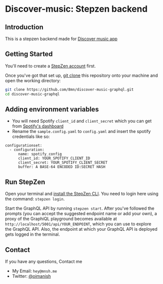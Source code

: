 # Discover-music: Stepzen backend

## Introduction

This is a stepzen backend made for [Discover music app](https://github.com/8mn/discover-music)

## Getting Started

You'll need to create a [StepZen account](https://stepzen.com/signup) first.

Once you've got that set up, [git clone](https://www.atlassian.com/git/tutorials/setting-up-a-repository/git-clone) this repository onto your machine and open the working directory:



```bash
git clone https://github.com/8mn/discover-music-graphql.git
cd discover-music-graphql
```



## Adding environment variables

- You will need Spotify `client_id` and `client_secret` which you can get from [Spotify's dashboard](https://developer.spotify.com/dashboard/)
- Rename the `sample.config.yaml` to `config.yaml` and insert the spotify credentials like so:

```
configurationset:
  - configuration:
      name: spotify_config
      client_id: YOUR_SPOTIFY_CLIENT_ID
      client_secret: YOUR_SPOTIFY_CLIENT_SECRET
      buffer: A BASE-64 ENCODED ID:SECRET HASH
```
## Run StepZen

Open your terminal and [install the StepZen CLI](https://stepzen.com/docs/quick-start). You need to login here using the command: `stepzen login`.

Start the GraphQL API by running `stepzen start`. After you've followed the prompts (you can accept the suggested endpoint name or add your own), a proxy of the GraphiQL playground becomes available at `http://localhost/5001/api/YOUR_ENDPOINT`, which you can use to explore the GraphQL API. Also, the endpoint at which your GraphQL API is deployed gets logged in the terminal.

## Contact

If you have any questions, Contact me 
- My Email: `hey@mnsh.me`
- Twitter: [@oimanish](https://twitter.com/oimanish)